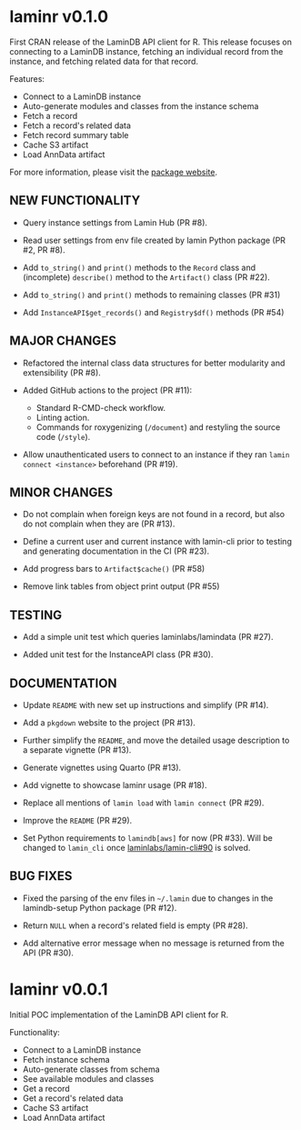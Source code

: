 # laminr v0.1.0

First CRAN release of the LaminDB API client for R. This release focuses on connecting to a LaminDB instance, fetching an individual record from the instance, and fetching related data for that record.

Features:

* Connect to a LaminDB instance
* Auto-generate modules and classes from the instance schema
* Fetch a record
* Fetch a record's related data
* Fetch record summary table
* Cache S3 artifact
* Load AnnData artifact

For more information, please visit the [package website](https://laminr.lamin.ai).

## NEW FUNCTIONALITY

* Query instance settings from Lamin Hub (PR #8).

* Read user settings from env file created by lamin Python package (PR #2, PR #8).

* Add `to_string()` and `print()` methods to the `Record` class and (incomplete) `describe()` method to the `Artifact()` class (PR #22).

* Add `to_string()` and `print()` methods to remaining classes (PR #31)

* Add `InstanceAPI$get_records()` and `Registry$df()` methods (PR #54)

## MAJOR CHANGES

* Refactored the internal class data structures for better modularity and extensibility (PR #8).

* Added GitHub actions to the project (PR #11):
  - Standard R-CMD-check workflow.
  - Linting action.
  - Commands for roxygenizing (`/document`) and restyling the source code (`/style`).

* Allow unauthenticated users to connect to an instance if they ran `lamin connect <instance>` beforehand (PR #19).

## MINOR CHANGES

* Do not complain when foreign keys are not found in a record, but also do not complain when they are (PR #13).

* Define a current user and current instance with lamin-cli prior to testing and generating documentation in the CI (PR #23).

* Add progress bars to `Artifact$cache()` (PR #58)

* Remove link tables from object print output (PR #55)

## TESTING

* Add a simple unit test which queries laminlabs/lamindata (PR #27).

* Added unit test for the InstanceAPI class (PR #30).

## DOCUMENTATION

* Update `README` with new set up instructions and simplify (PR #14).

* Add a `pkgdown` website to the project (PR #13).

* Further simplify the `README`, and move the detailed usage description to a separate vignette (PR #13).

* Generate vignettes using Quarto (PR #13).

* Add vignette to showcase laminr usage (PR #18).

* Replace all mentions of `lamin load` with `lamin connect` (PR #29).

* Improve the `README` (PR #29).

* Set Python requirements to `lamindb[aws]` for now (PR #33). Will be changed to `lamin_cli` once 
  [laminlabs/lamin-cli#90](https://github.com/laminlabs/lamin-cli/issues/90) is solved.

## BUG FIXES

* Fixed the parsing of the env files in `~/.lamin` due to changes in the lamindb-setup Python package (PR #12).

* Return `NULL` when a record's related field is empty (PR #28).

* Add alternative error message when no message is returned from the API (PR #30).

# laminr v0.0.1

Initial POC implementation of the LaminDB API client for R.

Functionality:

* Connect to a LaminDB instance
* Fetch instance schema
* Auto-generate classes from schema
* See available modules and classes
* Get a record
* Get a record's related data
* Cache S3 artifact
* Load AnnData artifact
